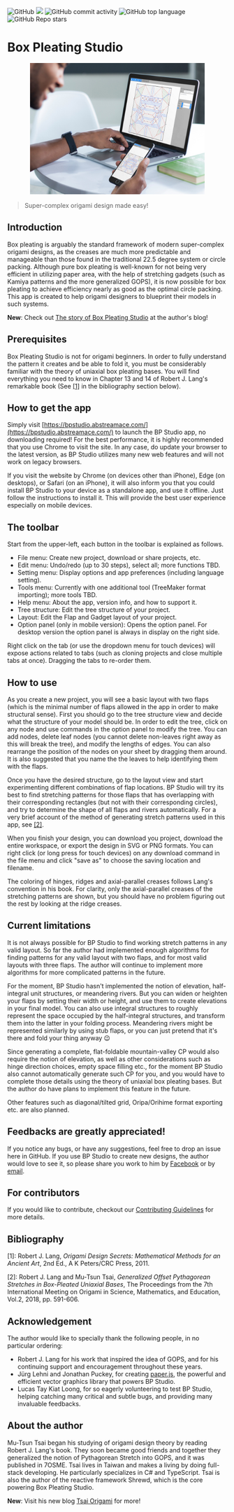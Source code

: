 
![GitHub](https://img.shields.io/github/license/MuTsunTsai/box-pleating-studio)
![](https://img.shields.io/badge/platform-ALL-lightgrey)
![GitHub commit activity](https://img.shields.io/github/commit-activity/m/MuTsunTsai/box-pleating-studio)
![GitHub top language](https://img.shields.io/github/languages/top/MuTsunTsai/box-pleating-studio)
![GitHub Repo stars](https://img.shields.io/github/stars/MuTsunTsai/box-pleating-studio?style=social)

# Box Pleating Studio

<p align="center">
  <img width="400" src="https://github.com/MuTsunTsai/box-pleating-studio/raw/main/src/public/assets/mockup.jpg">
</p>

> Super-complex origami design made easy!

## Introduction

Box pleating is arguably the standard framework of modern super-complex origami designs,
as the creases are much more predictable and manageable than those found in the traditional 22.5 degree system or circle packing.
Although pure box pleating is well-known for not being very efficient in utilizing paper area,
with the help of stretching gadgets (such as Kamiya patterns and the more generalized GOPS),
it is now possible for box pleating to achieve efficiency nearly as good as the optimal circle packing.
This app is created to help origami designers to blueprint their models in such systems.

**New**: Check out [The story of Box Pleating Studio](https://origami.abstreamace.com/2021/06/02/the-story-of-box-pleating-studio/) at the author's blog!

## Prerequisites

Box Pleating Studio is not for origami beginners.
In order to fully understand the pattern it creates and be able to fold it,
you must be considerably familiar with the theory of uniaxial box pleating bases.
You will find everything you need to know in Chapter 13 and 14 of Robert J. Lang's remarkable book
(See [[1]](#b1) in the bibliography section below).

## How to get the app

Simply visit [https://bpstudio.abstreamace.com/](https://bpstudio.abstreamace.com/)
to launch the BP Studio app, no downloading required!
For the best performance, it is highly recommended that you use Chrome to visit the site.
In any case, do update your browser to the latest version,
as BP Studio utilizes many new web features and will not work on legacy browsers.

If you visit the website by Chrome (on devices other than iPhone), Edge (on desktops), or Safari (on an iPhone),
it will also inform you that you could install BP Studio to your device as a standalone app, and use it offline.
Just follow the instructions to install it.
This will provide the best user experience especially on mobile devices.

## The toolbar

Start from the upper-left, each button in the toolbar is explained as follows.

- File menu: Create new project, download or share projects, etc.
- Edit menu: Undo/redo (up to 30 steps), select all; more functions TBD.
- Setting menu: Display options and app preferences (including language setting).
- Tools menu: Currently with one additional tool (TreeMaker format importing); more tools TBD.
- Help menu: About the app, version info, and how to support it.
- Tree structure: Edit the tree structure of your project.
- Layout: Edit the Flap and Gadget layout of your project.
- Option panel (only in mobile version): Opens the option panel. For desktop version the option panel is always in display on the right side.

Right click on the tab (or use the dropdown menu for touch devices)
will expose actions related to tabs (such as cloning projects and close multiple tabs at once).
Dragging the tabs to re-order them.

## How to use

As you create a new project, you will see a basic layout with two flaps
(which is the minimal number of flaps allowed in the app in order to make structural sense).
First you should go to the tree structure view and decide what the structure of your model should be.
In order to edit the tree, click on any node and use commands in the option panel to modify the tree.
You can add nodes, delete leaf nodes (you cannot delete non-leaves right away as this will break the tree),
and modify the lengths of edges.
You can also rearrange the position of the nodes on your sheet by dragging them around.
It is also suggested that you name the the leaves to help identifying them with the flaps.

Once you have the desired structure, go to the layout view and start experimenting different combinations of flap locations.
BP Studio will try its best to find stretching patterns for those flaps that has overlapping with their corresponding rectangles
(but not with their corresponding circles), and try to determine the shape of all flaps and rivers automatically.
For a very brief account of the method of generating stretch patterns used in this app, see [[2]](#b2).

When you finish your design, you can download you project, download the entire workspace, or export the design in SVG or PNG formats.
You can right click (or long press for touch devices) on any download command in the file menu and click "save as" to choose the saving location and filename.

The coloring of hinges, ridges and axial-parallel creases follows Lang's convention in his book.
For clarity, only the axial-parallel creases of the stretching patterns are shown,
but you should have no problem figuring out the rest by looking at the ridge creases.

## Current limitations

 It is not always possible for BP Studio to find working stretch patterns in any valid layout.
 So far the author had implemented enough algorithms for finding patterns for any valid layout with two flaps,
 and for most valid layouts with three flaps.
 The author will continue to implement more algorithms for more complicated patterns in the future.

For the moment, BP Studio hasn't implemented the notion of elevation, half-integral unit structures, or meandering rivers.
But you can widen or heighten your flaps by setting their width or height,
and use them to create elevations in your final model.
You can also use integral structures to roughly represent the space occupied by the half-integral structures,
and transform them into the latter in your folding process.
Meandering rivers might be represented similarly by using stub flaps,
or you can just pretend that it's there and fold your thing anyway 😉

Since generating a complete, flat-foldable mountain-valley CP would also require the notion of elevation,
as well as other considerations such as hinge direction choices, empty space filling etc.,
for the moment BP Studio also cannot automatically generate such CP for you,
and you would have to complete those details using the theory of uniaxial box pleating bases.
But the author do have plans to implement this feature in the future.

Other features such as diagonal/tilted grid, Oripa/Orihime format exporting etc. are also planned.

## Feedbacks are greatly appreciated!

If you notice any bugs, or have any suggestions, feel free to drop an issue here in GitHub.
If you use BP Studio to create new designs,
the author would love to see it, so please share you work to him by
[Facebook](https://www.facebook.com/donald.mutsun.tsai/) or by [email](mailto:don.m.t.tsai@gmail.com).

## For contributors

If you would like to contribute, checkout our
[Contributing Guidelines](https://github.com/MuTsunTsai/box-pleating-studio/blob/main/CONTRIBUTING.md) for more details.

## Bibliography

<span id="b1">[1]</span>: Robert J. Lang, *Origami Design Secrets: Mathematical Methods for an Ancient Art*, 2nd Ed., A K Peters/CRC Press, 2011.

<span id="b2">[2]</span>: Robert J. Lang and Mu-Tsun Tsai, *Generalized Offset Pythagorean Stretches in Box-Pleated Uniaxial Bases*, The Proceedings from the 7th International Meeting on Origami in Science, Mathematics, and Education, Vol.2, 2018, pp. 591-606.

## Acknowledgement

The author would like to specially thank the following people, in no particular ordering:
- Robert J. Lang for his work that inspired the idea of GOPS,
and for his continuing support and encouragement throughout these years.
- Jürg Lehni and Jonathan Puckey, for creating [paper.js](http://paperjs.org/),
the powerful and efficient vector graphics library that powers BP Studio.
- Lucas Tay Kiat Loong, for so eagerly volunteering to test BP Studio,
helping catching many critical and subtle bugs, and providing many invaluable feedbacks.

## About the author

Mu-Tsun Tsai began his studying of origami design theory by reading Robert J. Lang's book.
They soon became good friends and together they generalized the notion of Pythagorean Stretch into GOPS,
and it was published in 7OSME.
Tsai lives in Taiwan and makes a living by doing full-stack developing.
He particularly specializes in C# and TypeScript.
Tsai is also the author of the reactive framework Shrewd,
which is the core powering Box Pleating Studio.

**New**: Visit his new blog [Tsai Origami](https://origami.abstreamace.com/) for more!
